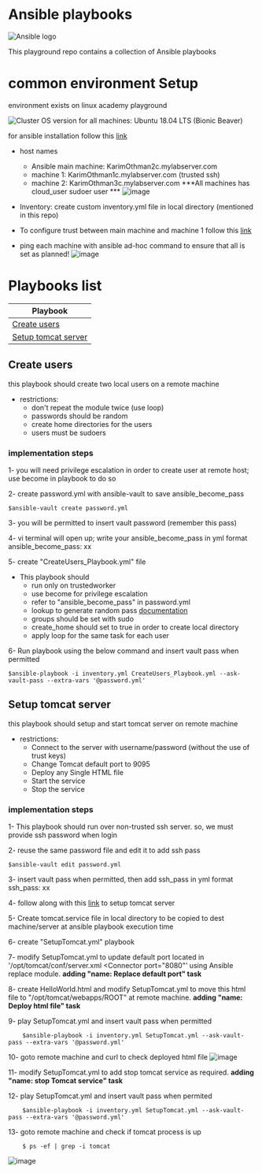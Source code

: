 # Ansible playbooks

![Ansible logo](https://www.marksei.com/wp-content/uploads/2019/06/Ansible-Logo-720x210.png)


This playground repo contains a collection of Ansible playbooks 

# common environment Setup
 environment exists on linux academy playground 

![Cluster](https://user-images.githubusercontent.com/17851915/104832522-4aea2980-589a-11eb-8d00-32d259ea5f60.png)
OS version for all machines: Ubuntu 18.04 LTS (Bionic Beaver)

for ansible installation follow this [link](https://www.digitalocean.com/community/tutorials/how-to-install-and-configure-ansible-on-ubuntu-18-04)
- host names
     - Ansible main machine:  KarimOthman2c.mylabserver.com 
     - machine 1:  KarimOthman1c.mylabserver.com (trusted ssh)
     - machine 2:  KarimOthman3c.mylabserver.com 
        ***All machines has cloud_user sudoer user ***
![image](https://user-images.githubusercontent.com/17851915/104844744-9e7c6780-58da-11eb-9b33-33ce3d4d62b0.png)
- Inventory: create custom inventory.yml file in local directory (mentioned in this repo)
	
- To configure trust between main machine and machine 1 follow this [link](https://documentation.clearos.com/content:en_us:kb_o_setting_up_ssh_trust_between_two_servers)

- ping each machine with ansible ad-hoc command to ensure that all is set as planned!
![image](https://user-images.githubusercontent.com/17851915/104845039-0d0df500-58dc-11eb-86d1-eb7bed2d23a2.png) 

# Playbooks list

| Playbook |
| ---------- |
| [Create users](#create_users) |
| [Setup tomcat server](#setup-tomcat-server) |

## Create users
this playbook should create two local users on a remote machine
- restrictions:
	- don't repeat the module twice (use loop)
	- passwords should be random
	- create home directories for the users
	- users must be sudoers

### implementation steps
1- you will need privilege escalation in order to create user at remote host; use become in playbook to do so

2- create password.yml with ansible-vault to save ansible_become_pass
 
    $ansible-vault create password.yml

3- you will be permitted to insert vault password (remember this pass)

4- vi terminal will open up; write your ansible_become_pass in yml format
ansible_become_pass: xx

5- create "CreateUsers_Playbook.yml" file
- This playbook should
    -  run only on trustedworker
    -  use become for privilege escalation
    -  refer to "ansible_become_pass" in password.yml
    -  lookup to generate random pass [documentation](https://docs.ansible.com/ansible/latest/collections/ansible/builtin/password_lookup.html)
    -  groups should be set with sudo
    -  create_home should set to true in order to create local directory
    -  apply loop for the same task for each user

6- Run playbook using the below command and insert vault pass when permitted


    $ansible-playbook -i inventory.yml CreateUsers_Playbook.yml --ask-vault-pass --extra-vars '@password.yml'
## Setup tomcat server
this playbook should setup and start tomcat server on remote machine
- restrictions:
	- Connect to the server with username/password (without the use of trust keys)
	- Change Tomcat default port to 9095
	- Deploy any Single HTML file
	- Start the service
	- Stop the service

### implementation steps
1- This playbook should run over non-trusted ssh server. so, we must provide ssh password when login

2- reuse the same password file and edit it to add ssh pass

    $ansible-vault edit password.yml

3- insert vault pass when permitted, then add ssh_pass in yml format
ssh_pass: xx


4- follow along with this [link](https://www.bogotobogo.com/DevOps/Ansible/Ansible-Tomcat9-Ubuntu18-Playbook.php) to setup tomcat server 

5- Create tomcat.service file in local directory to be copied to dest machine/server at ansible playbook execution time

6- create "SetupTomcat.yml" playbook

7- modify SetupTomcat.yml to update default port located in '/opt/tomcat/conf/server.xml <Connector port="8080"' using Ansible replace module. ******adding "name: Replace default port" task******

8- create HelloWorld.html and modify SetupTomcat.yml to move this html file to "/opt/tomcat/webapps/ROOT" at remote machine. ******adding "name: Deploy html file" task******

9- play SetupTomcat.yml and insert vault pass when permitted

        $ansible-playbook -i inventory.yml SetupTomcat.yml --ask-vault-pass --extra-vars '@password.yml'

10- goto remote machine and curl to check deployed html file
![image](https://user-images.githubusercontent.com/17851915/104847234-80693400-58e7-11eb-83ca-e7c61c4181df.png)


11- modify SetupTomcat.yml to add stop tomcat service as required. ******adding "name: stop Tomcat service" task******

12- play SetupTomcat.yml and insert vault pass when permited

        $ansible-playbook -i inventory.yml SetupTomcat.yml --ask-vault-pass --extra-vars '@password.yml'

13- goto remote machine and check if tomcat process is up

        $ ps -ef | grep -i tomcat
![image](https://user-images.githubusercontent.com/17851915/104847328-07b6a780-58e8-11eb-817b-419616b41869.png)
